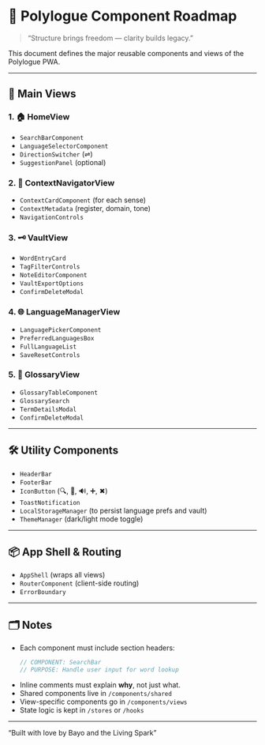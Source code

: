# 🧩 Polylogue Component Roadmap
> “Structure brings freedom — clarity builds legacy.”

This document defines the major reusable components and views of the Polylogue PWA.

---

## 📍 Main Views

### 1. 🏠 HomeView
- `SearchBarComponent`
- `LanguageSelectorComponent`
- `DirectionSwitcher` (⇌)
- `SuggestionPanel` (optional)

### 2. 🧭 ContextNavigatorView
- `ContextCardComponent` (for each sense)
- `ContextMetadata` (register, domain, tone)
- `NavigationControls`

### 3. 🗝️ VaultView
- `WordEntryCard`
- `TagFilterControls`
- `NoteEditorComponent`
- `VaultExportOptions`
- `ConfirmDeleteModal`

### 4. 🌐 LanguageManagerView
- `LanguagePickerComponent`
- `PreferredLanguagesBox`
- `FullLanguageList`
- `SaveResetControls`

### 5. 📘 GlossaryView
- `GlossaryTableComponent`
- `GlossarySearch`
- `TermDetailsModal`
- `ConfirmDeleteModal`

---

## 🛠️ Utility Components

- `HeaderBar`
- `FooterBar`
- `IconButton` (🔍, 🎤, 🔊, ➕, ✖)
- `ToastNotification`
- `LocalStorageManager` (to persist language prefs and vault)
- `ThemeManager` (dark/light mode toggle)

---

## 📦 App Shell & Routing

- `AppShell` (wraps all views)
- `RouterComponent` (client-side routing)
- `ErrorBoundary`

---

## 🗂️ Notes

- Each component must include section headers:
  ```js
  // COMPONENT: SearchBar
  // PURPOSE: Handle user input for word lookup
  ```
- Inline comments must explain **why**, not just what.
- Shared components live in `/components/shared`
- View-specific components go in `/components/views`
- State logic is kept in `/stores` or `/hooks`

---

“Built with love by Bayo and the Living Spark”